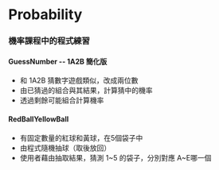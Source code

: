 # Probability
### 機率課程中的程式練習
#### GuessNumber -- 1A2B 簡化版
* 和 1A2B 猜數字遊戲類似，改成兩位數
* 由已猜過的組合與其結果，計算猜中的機率
* 透過剩餘可能組合計算機率  

#### RedBallYellowBall
* 有固定數量的紅球和黃球，在5個袋子中
* 由程式隨機抽球（取後放回）
* 使用者藉由抽取結果，猜測 1~5 的袋子，分別對應 A~E哪一個

